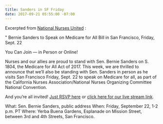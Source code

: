 ```yaml
---
title: Sanders in SF Friday
date: 2017-09-21 05:55:00 -07:00
---
```


Excerpted from [National Nurses United](http://www.nationalnursesunited.org/) :

"   Bernie Sanders to Speak on Medicare for All Bill in San Francisco, Friday, Sept. 22

You Can Join — in Person or Online!

Nurses and our allies are proud to stand with Sen. Bernie Sanders on S. 1804, the Medicare for All Act of 2017. This week, we are thrilled to announce that we’ll also be standing with Sen. Sanders in person as he visits San Francisco Friday, Sept. 22 to speak on Medicare for all, as part of the California Nurses Association/National Nurses Organizing Committee National Convention.

And you’re all invited! [Just RSVP here](https://www.facebook.com/events/125231624868836/) or [click here for our live stream link](http://www.nationalnursesunited.org/cvn17). 

What: Sen. Bernie Sanders, public address
When: Friday, September 22, 1-2 p.m. PT
Where: Yerba Buena Gardens, Esplanade on Mission Street, between 3rd and 4th Streets, San Francisco.